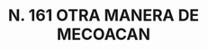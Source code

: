 ---
title: "N. 161 OTRA MANERA DE MECOACAN"
plant-name: "N. 161"
plant-number: "161"
plant-xml: "/assets/xml/plant161.xml"
plant-img1: "/assets/img/plant161_verso.jpg"
plant-img2: "/assets/img/plant161.jpg"
plant-title: "N. 161 OTRA MANERA DE MECOACAN"
plant-taxon-link: "https://www.ipni.org/n/269109-1"
plant-taxon-content: "[Ipomaea Jalapa Coxe]"
layout: single-xml
---